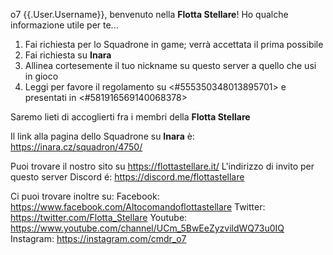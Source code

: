 o7 {{.User.Username}}, benvenuto nella **Flotta Stellare**! Ho qualche informazione utile per te...

1. Fai richiesta per lo Squadrone in game; verrà accettata il prima possibile
2. Fai richiesta su **Inara**
3. Allinea cortesemente il tuo nickname su questo server a quello che usi in gioco
4. Leggi per favore il regolamento su <#555350348013895701> e presentati in <#581916569140068378>

Saremo lieti di accoglierti fra i membri della **Flotta Stellare**

Il link alla pagina dello Squadrone su **Inara** è: https://inara.cz/squadron/4750/

Puoi trovare il nostro sito su https://flottastellare.it/
L'indirizzo di invito per questo server Discord é: https://discord.me/flottastellare

Ci puoi trovare inoltre su:
Facebook: https://www.facebook.com/Altocomandoflottastellare
Twitter: https://twitter.com/Flotta_Stellare
Youtube:  https://www.youtube.com/channel/UCm_5BwEeZyzvildWQ73u0IQ
Instagram:  https://instagram.com/cmdr_o7

